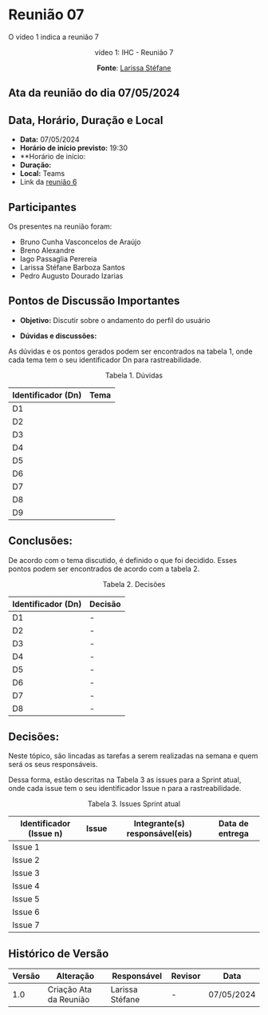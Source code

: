 # Reunião 07

O vídeo 1 indica a reunião 7

<center> 
vídeo 1: IHC - Reunião 7
  

**Fonte**:  [Larissa Stéfane](https://github.com/SkywalkerSupreme)

</center>

## Ata da reunião do dia 07/05/2024

## Data, Horário, Duração e Local

- **Data:** 07/05/2024
- **Horário de início previsto:** 19:30
- **Horário de início: 
- **Duração:** 
- **Local:** Teams
- Link da [reunião 6](https://youtu.be/AfgHw4b-SG8)


## Participantes

Os presentes na reunião foram:

- Bruno Cunha Vasconcelos de Araújo
- Breno Alexandre
- Iago Passaglia Perereia
- Larissa Stéfane Barboza Santos
- Pedro Augusto Dourado Izarias

## Pontos de Discussão Importantes

- **Objetivo:** Discutir sobre o andamento do perfil do usuário

- **Dúvidas e discussões:**

As dúvidas e os pontos gerados podem ser encontrados na tabela 1, onde cada tema tem o seu identificador Dn para rastreabilidade.

<p align="center"> Tabela 1. Dúvidas </p>

| Identificador (Dn) | Tema                                                                                                              |
| ------------------ | ----------------------------------------------------------------------------------------------------------------- |
| D1                 |                                                                      |
| D2                 |                                                                                 |
| D3                 |                               |
| D4                 |                              |
| D5                |                                                |
| D6               |                           |
| D7               |                        |
| D8               |                        |
| D9               |                        |



## Conclusões: 

De acordo com o tema discutido, é definido o que foi decidido. Esses pontos podem ser encontrados de acordo com a tabela 2.

<p align="center"> Tabela 2. Decisões </p>

| Identificador (Dn) | Decisão |
| - | - |
| D1 | - | 
| D2 | -  |
| D3 |  -  | 
| D4 | - |
| D5 | -   | 
| D6 | - |
| D7 | -   | 
| D8 |-   | 


## Decisões:

Neste tópico, são lincadas as tarefas a serem realizadas na semana e quem será os seus responsáveis.

Dessa forma, estão descritas na Tabela 3 as issues para a Sprint atual, onde cada issue tem o seu identificador Issue n para a rastreabilidade.

<p align="center"> Tabela 3. Issues Sprint atual </p>

| Identificador (Issue n) | Issue                                                                             | Integrante(s) responsável(eis) | Data de entrega |
| ----------------------- | --------------------------------------------------------------------------------- | ------------------------------ | --------------- |
| Issue 1                 |                                                     |             |      |
| Issue 2                 |                           |              |     |
| Issue 3                 |                                              |             |       |
| Issue 4                 |                                                                 |                |     |
| Issue 5                 |                                                                |                   |      |
| Issue 6                 |                         |                 |      |
| Issue 7                 |                                            |               |       |

## Histórico de Versão

| Versão | Alteração                         | Responsável     | Revisor               | Data       |
| ------ | --------------------------------- | --------------- | --------------------- | ---------- |
| 1.0    | Criação  Ata da Reunião           | Larissa Stéfane | -      | 07/05/2024 |
